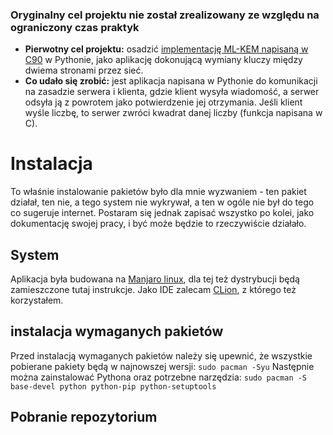 ### Oryginalny cel projektu nie został zrealizowany ze względu na ograniczony czas praktyk
- **Pierwotny cel projektu:** osadzić [implementację ML-KEM napisaną w C90]([url](https://github.com/pq-code-package/mlkem-native/tree/main)) w Pythonie, jako aplikację dokonującą wymiany kluczy między dwiema stronami przez sieć.
- **Co udało się zrobić:** jest aplikacja napisana w Pythonie do komunikacji na zasadzie serwera i klienta, gdzie klient wysyła wiadomość, a serwer odsyła ją z powrotem jako potwierdzenie jej otrzymania. Jeśli klient wyśle liczbę, to serwer zwróci kwadrat danej liczby (funkcja napisana w C).

# Instalacja 
To właśnie instalowanie pakietów było dla mnie wyzwaniem - ten pakiet działał, ten nie, a tego system nie wykrywał, a ten w ogóle nie był do tego co sugeruje internet. Postaram się jednak zapisać wszystko po kolei, jako dokumentację swojej pracy, i być może będzie to rzeczywiście działało.

## System
Aplikacja była budowana na [Manjaro linux](https://manjaro.org/products), dla tej też dystrybucji będą zamieszczone tutaj instrukcje.
Jako IDE zalecam [CLion](https://www.jetbrains.com/clion/promo/?source=google&medium=cpc&campaign=EMEA_en_PL_Clion_Branded&term=clion&content=489240780926&gad_source=1&gad_campaignid=11964013648&gclid=CjwKCAjwx8nCBhAwEiwA_z__0-upK10OFEpL5FxG3pSe78igvoyCamHVOX1z3w0e3cwm421y9eXmShoCBIwQAvD_BwE), z którego też korzystałem.

## instalacja wymaganych pakietów
Przed instalacją wymaganych pakietów należy się upewnić, że wszystkie pobierane pakiety będą w najnowszej wersji:
`sudo pacman -Syu`
Następnie można zainstalować Pythona oraz potrzebne narzędzia:
`sudo pacman -S base-devel python python-pip python-setuptools`

## Pobranie repozytorium
